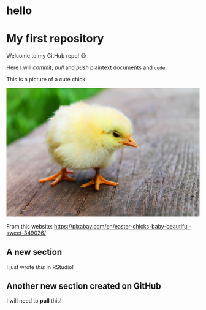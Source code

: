 # hello

# My first repository

Welcome to my GitHub repo! :smile:

Here I will *commit*, _pull_ and *push* plaintext documents and `code`. 

This is a picture of a cute chick:
 
![chick](/chick.jpg)

From this website: https://pixabay.com/en/easter-chicks-baby-beautiful-sweet-349026/ 

## A new section

I just wrote *this* in RStudio!  

## Another new section created on GitHub

I will need to **pull** this! 
